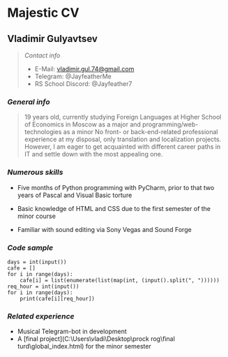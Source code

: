 # **Majestic CV**

## Vladimir Gulyavtsev

> *Contact info*
> * E-Mail: vladimir.gul.74@gmail.com
> * Telegram: @JayfeatherMe
> * RS School Discord: @Jayfeather7 

### *General info*
> 19 years old, currently studying Foreign Languages at Higher School of Economics in Moscow as a major and programming/web-technologies as a minor 
> No front- or back-end-related professional experience at my disposal, only translation and localization projects. 
> However, I am eager to get acquainted with different career paths in IT and settle down with the most appealing one.

### *Numerous skills*
* Five months of Python programming with PyCharm, prior to that two years of Pascal and Visual Basic torture

* Basic knowledge of HTML and CSS due to the first semester of the minor course 
    
* Familiar with sound editing via Sony Vegas and Sound Forge

### *Code sample*
```
days = int(input())
cafe = []
for i in range(days):
    cafe[i] = list(enumerate(list(map(int, (input().split(", "))))))
req_hour = int(input())
for i in range(days):
    print(cafe[i][req_hour])
```
### *Related experience*
* Musical Telegram-bot in development
* A [final project](C:\Users\vladi\Desktop\prock rog\final turd\global_index.html) for the minor semester
  